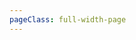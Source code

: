 ```yaml
---
pageClass: full-width-page
---
```

<script setup>
import { ref } from 'vue';
import dataProduct from '@/data/json/塔.json';
import { dataMap } from '../../.vitepress/theme/data-index.js';
import HordeFAQ from '@/text/horde-faq.md';


// 定义所有表格的信息，用于循环创建内容和导航
const tables = [
  // {
  //   id: 'tower-table',         // 用作锚点的唯一ID
  //   title: '塔',    // 表格的标题
  //   data: dataProduct,           // 绑定的数据
  // },
  {
    id: 'modules-horde-upgradePrestige-table',
    title: '声望升级',
    data: dataMap['modules/horde/upgradePrestige']
  },
  // {
  //   id: 'modules-horde-upgradePremium-table',
  //   title: '高级升级',
  //   data: dataMap['modules/horde/upgradePremium']
  // },
  {
    id: 'modules-horde-upgrade2-table',
    title: '升级-战斗通行证',
    data: dataMap['modules/horde/upgrade2']
  },
  // {
  //   id: 'modules-horde-trinket-table',
  //   title: '饰品',
  //   data: dataMap['modules/horde/trinket']
  // },
  {
    id: 'modules-horde-tower-table',
    title: '塔',
    data: dataMap['modules/horde/tower']
  },
  // {
  //   id: 'modules-horde-relic-table',
  //   title: '圣遗物',
  //   data: dataMap['modules/horde/relic']
  // },
  {
    id: 'modules-horde-heirloom-table',
    title: '传家宝',
    data: dataMap['modules/horde/heirloom']
  },
  // {
  //   id: 'modules-horde-card-table',
  //   title: '卡牌',
  //   data: dataMap['modules/horde/card']
  // },
  // {
  //   id: 'modules-horde-battlePass-table',
  //   title: '战斗通行证',
  //   data: dataMap['modules/horde/battlePass']
  // },
  {
    id: 'modules-horde-achievement-table',
    title: '成就',
    data: dataMap['modules/horde/achievement']
  },

];

const activeTableId = ref('');

const handleToggle = (tableId) => {
  activeTableId.value = activeTableId.value === tableId ? '' : tableId;
};

</script>

<TwoSectionsLayout>
  <template #data-section>
      <CollapsibleTable
      v-for="table in tables"
      :key="table.id"
      :id="table.id"
      :title="table.title"
      :data="table.data"
      :active-id="activeTableId"
      @toggle="handleToggle"
      header-tag="h3"
    />
    <template #notes>
        <div v-if="table.id === 'modules-horde-heirloom-table'">
          <ul>
            <li></li>
          </ul>
        </div>
      </template>
  </template>
  <template #faq-section>
    <HordeFAQ />
  </template>
</TwoSectionsLayout>
